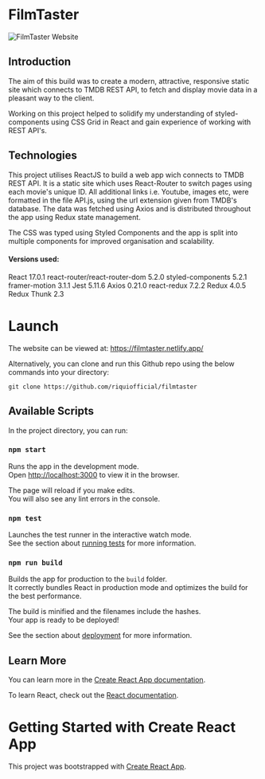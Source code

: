 # FilmTaster

<img src="https://www.rqwebdev.com/images/filmtaster.webp" alt="FilmTaster Website">

## Introduction

The aim of this build was to create a modern, attractive, responsive static site which connects to TMDB REST API, to fetch and display movie data in a pleasant way to the client.

Working on this project helped to solidify my understanding of styled-components using CSS Grid in React and gain experience of working with REST API's.

## Technologies

This project utilises ReactJS to build a web app wich connects to TMDB REST API. It is a static site which uses React-Router to switch pages using each movie's unique ID. All additional links i.e. Youtube, images etc, were formatted in the file API.js, using the url extension given from TMDB's database. The data was fetched using Axios and is distributed throughout the app using Redux state management.

The CSS was typed using Styled Components and the app is split into multiple components for improved organisation and scalability.

#### Versions used:

React 17.0.1
react-router/react-router-dom 5.2.0
styled-components 5.2.1
framer-motion 3.1.1
Jest 5.11.6
Axios 0.21.0
react-redux 7.2.2
Redux 4.0.5
Redux Thunk 2.3

# Launch

The website can be viewed at: https://filmtaster.netlify.app/

Alternatively, you can clone and run this Github repo using the below commands into your directory:

`git clone https://github.com/riquiofficial/filmtaster`

## Available Scripts

In the project directory, you can run:

### `npm start`

Runs the app in the development mode.\
Open [http://localhost:3000](http://localhost:3000) to view it in the browser.

The page will reload if you make edits.\
You will also see any lint errors in the console.

### `npm test`

Launches the test runner in the interactive watch mode.\
See the section about [running tests](https://facebook.github.io/create-react-app/docs/running-tests) for more information.

### `npm run build`

Builds the app for production to the `build` folder.\
It correctly bundles React in production mode and optimizes the build for the best performance.

The build is minified and the filenames include the hashes.\
Your app is ready to be deployed!

See the section about [deployment](https://facebook.github.io/create-react-app/docs/deployment) for more information.

## Learn More

You can learn more in the [Create React App documentation](https://facebook.github.io/create-react-app/docs/getting-started).

To learn React, check out the [React documentation](https://reactjs.org/).

# Getting Started with Create React App

This project was bootstrapped with [Create React App](https://github.com/facebook/create-react-app).
